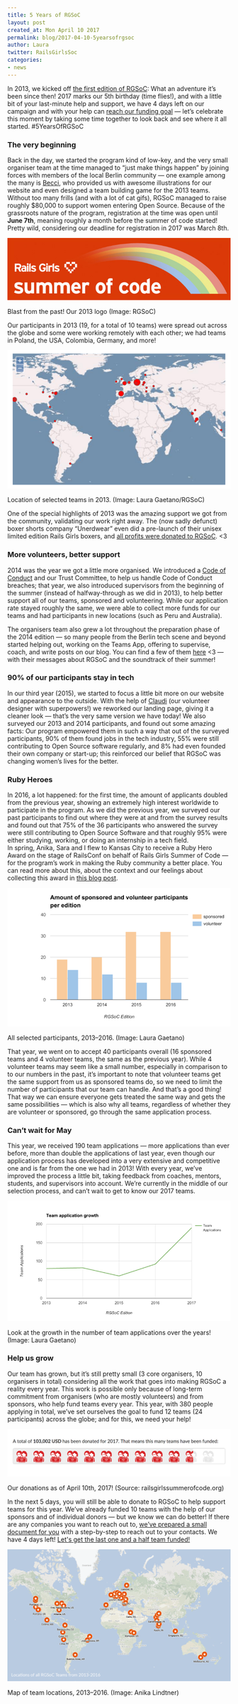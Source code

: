 ```yaml
---
title: 5 Years of RGSoC
layout: post
created_at: Mon April 10 2017
permalink: blog/2017-04-10-5yearsofrgsoc
author: Laura
twitter: RailsGirlsSoc
categories:
- news
---
```


In 2013, we kicked off [the first edition of RGSoC](http://2013.railsgirlssummerofcode.org/blog/hello_world): What an adventure it’s been since then! 2017 marks our 5th birthday (time flies!), and with a little bit of your last-minute help and support, we have 4 days left on our campaign and with your help can [reach our funding goal](https://railsgirlssummerofcode.org/campaign/) — let’s celebrate this moment by taking some time together to look back and see where it all started. #5YearsOfRGSoC

### The very beginning

Back in the day, we started the program kind of low-key, and the very small organiser team at the time managed to “just make things happen” by joining forces with members of the local Berlin community — one example among the many is [Becci](https://twitter.com/bioshrimp), who provided us with awesome illustrations for our website and even designed a team building game for the 2013 teams. Without too many frills (and with a lot of cat gifs), RGSoC managed to raise roughly $80,000 to support women entering Open Source. Because of the grassroots nature of the program, registration at the time was open until **June 7th**, meaning roughly a month before the summer of code started! Pretty wild, considering our deadline for registration in 2017 was March 8th.  


![Our 2013 logo](/img/blog/2017/2017-04-10-2013-logo.png)
<div class="image-credits">Blast from the past! Our 2013 logo (Image: RGSoC)</div>

Our participants in 2013 (19, for a total of 10 teams) were spread out across the globe and some were working remotely with each other; we had teams in Poland, the USA, Colombia, Germany, and more!


![2013 team locations](/img/blog/2017/2017-04-10-2013-map.png)
<div class="image-credits">Location of selected teams in 2013. (Image: Laura Gaetano/RGSoC)</div>

One of the special highlights of 2013 was the amazing support we got from the community, validating our work right away. The (now sadly defunct) boxer shorts company “Unerdwear” even did a pre-launch of their unisex limited edition Rails Girls boxers, and [all profits were donated to RGSoC](http://unerdwear.tumblr.com/post/54283118355/unerdwear-is-supporting-rails-girls-with-our). <3 

### More volunteers, better support

2014 was the year we got a little more organised. We introduced a [Code of Conduct](https://railsgirlssummerofcode.org/about/code-of-conduct/) and our Trust Committee, to help us handle Code of Conduct breaches; that year, we also introduced supervisors from the beginning of the summer (instead of halfway-through as we did in 2013), to help better support all of our teams, sponsored and volunteering. While our application rate stayed roughly the same, we were able to collect more funds for our teams and had participants in new locations (such as Peru and Australia).

The organisers team also grew a lot throughout the preparation phase of the 2014 edition — so many people from the Berlin tech scene and beyond started helping out, working on the Teams App, offering to supervise, coach, and write posts on our blog. You can find a few of them [here](http://2014.railsgirlssummerofcode.org/blog/2014-10-06-last-days/) <3 — with their messages about RGSoC and the soundtrack of their summer! 

### 90% of our participants stay in tech

In our third year (2015), we started to focus a little bit more on our website and appearance to the outside. With the help of [Claudi](https://twitter.com/JuniorAtze) (our volunteer designer with superpowers!) we reworked our landing page, giving it a cleaner look — that’s the very same version we have today! We also surveyed our 2013 and 2014 participants, and found out some amazing facts: Our program empowered them in such a way that out of the surveyed participants, 90% of them found jobs in the tech industry, 55% were still contributing to Open Source software regularly, and 8% had even founded their own company or start-up; this reinforced our belief that RGSoC was changing women’s lives for the better.

### Ruby Heroes

In 2016, a lot happened: for the first time, the amount of applicants doubled from the previous year, showing an extremely high interest worldwide to participate in the program. As we did the previous year, we surveyed our past participants to find out where they were at and from the survey results and found out that 75% of the 36 participants who answered the survey were still contributing to Open Source Software and that roughly 95% were either studying, working, or doing an internship in a tech field.  
In spring, Anika, Sara and I flew to Kansas City to receive a Ruby Hero Award on the stage of RailsConf on behalf of Rails Girls Summer of Code — for the program’s work in making the Ruby community a better place. You can read more about this, about the context and our feelings about collecting this award in [this blog post](https://railsgirlssummerofcode.org/blog/2016-06-01-ruby-heroes-2016).  

![2013–2016 selected participants](/img/blog/2017/2017-04-10-rgsoc-participants-2013-2016.png)
<div class="image-credits">All selected participants, 2013–2016. (Image: Laura Gaetano)</div>

That year, we went on to accept 40 participants overall (16 sponsored teams and 4 volunteer teams, the same as the previous year). While 4 volunteer teams may seem like a small number, especially in comparison to to our numbers in the past, it’s important to note that volunteer teams get the same support from us as sponsored teams do, so we need to limit the number of participants that our team can handle. And that’s a good thing! That way we can ensure everyone gets treated the same way and gets the same possibilities — which is also why all teams, regardless of whether they are volunteer or sponsored, go through the same application process.

### Can’t wait for May

This year, we received 190 team applications — more applications than ever before, more than double the applications of last year, even though our application process has developed into a very extensive and competitive one and is far from the one we had in 2013! With every year, we’ve improved the process a little bit, taking feedback from coaches, mentors, students, and supervisors into account. We’re currently in the middle of our selection process, and can’t wait to get to know our 2017 teams.

![2013–2017 submitted applications](/img/blog/2017/2017-04-10-rgsoc-applications-2013-2017.png)
<div class="image-credits">Look at the growth in the number of team applications over the years! (Image: Laura Gaetano)</div>


### Help us grow

Our team has grown, but it’s still pretty small (3 core organisers, 10 organisers in total) considering all the work that goes into making RGSoC a reality every year. This work is possible only because of long-term commitment from organisers (who are mostly volunteers) and from sponsors, who help fund teams every year. This year, with 380 people applying in total, we’ve set ourselves the goal to fund 12 teams (24 participants) across the globe; and for this, we need your help!  

![2017 donation progress bar](/img/blog/2017/2017-04-10-donations-2017.png)
<div class="image-credits">Our donations as of April 10th, 2017! (Source: railsgirlssummerofcode.org)</div>

In the next 5 days, you will still be able to donate to RGSoC to help support teams for this year. We’ve already funded 10 teams with the help of our sponsors and of individual donors — but we know we can do better! If there are any companies you want to reach out to, [we’ve prepared a small document for you](https://docs.google.com/document/d/1a7bS6M78ZqUCCBxa6G-1_RgUxaJ0mCBylOK54poaFK0/edit?usp=sharing) with a step-by-step to reach out to your contacts. We have 4 days left! [Let's get the last one and a half team funded!](https://railsgirlssummerofcode.org/campaign/) 

![Map of team locations, 2013–2016](/img/blog/2017/2017-04-10-2013-2016-map.png)
<div class="image-credits">Map of team locations, 2013–2016. (Image: Anika Lindtner)</div>






